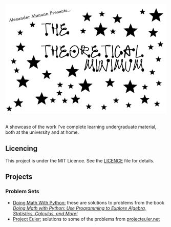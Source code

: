 
<br/><br/>
<img style="text-align:center;" src="./tmlogo.png">
<br/><br/>

A showcase of the work I've complete learning undergraduate material, both at the university and at home.

## Licencing
This project is under the MIT Licence. See the [LICENCE](LICENCE) file for details.

## Projects 
### Problem Sets
* [Doing Math With Python:](./problems/Textbook%20-%20Doing%20Math%20With%20Python) these are solutions to problems from the book _[Doing Math with Python: Use Programming to Explore Algebra, Statistics, Calculus, and More!](https://www.nostarch.com/doingmathwithpython)_
* [Project Euler:](./problems/Project%20Euler) solutions to some of the problems from [projecteuler.net](https://projecteuler.net)
